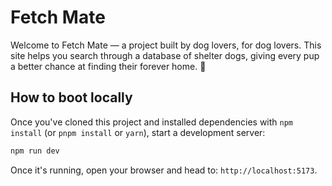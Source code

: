 # Fetch Mate

Welcome to Fetch Mate — a project built by dog lovers, for dog lovers. This site helps you search through a database of shelter dogs, giving every pup a better chance at finding their forever home. 🏡

## How to boot locally

Once you've cloned this project and installed dependencies with `npm install` (or `pnpm install` or `yarn`), start a development server:

```bash
npm run dev
```

Once it's running, open your browser and head to: `http://localhost:5173`.
